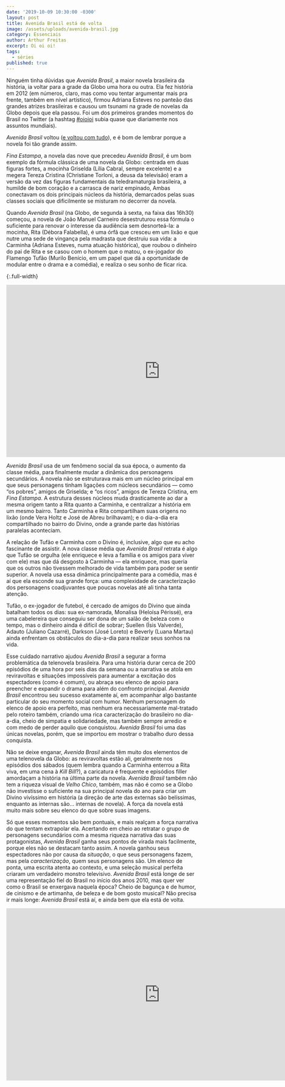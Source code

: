 ```yaml
---
date: '2019-10-09 10:30:00 -0300'
layout: post
title: Avenida Brasil está de volta
image: /assets/uploads/avenida-brasil.jpg
category: Essenciais
author: Arthur Freitas
excerpt: Oi oi oi!
tags:
  - séries
published: true
---
```


Ninguém tinha dúvidas que _Avenida Brasil_, a maior novela brasileira da história, ia voltar para a grade da Globo uma hora ou outra. Ela fez história em 2012 (em números, claro, mas como vou tentar argumentar mais pra frente, também em nível artístico), firmou Adriana Esteves no panteão das grandes atrizes brasileiras e causou um tsunami na grade de novelas da Globo depois que ela passou. Foi um dos primeiros grandes momentos do Brasil no Twitter (a hashtag [#oioioi](https://twitter.com/hashtag/oioioi) subia quase que diariamente nos assuntos mundiais).

_Avenida Brasil_ voltou ([e voltou com tudo](https://noticiasdatv.uol.com.br/noticia/audiencias/arrebatadora-avenida-brasil-tem-melhor-estreia-de-reprise-de-novela-em-20-anos-29989)), e é bom de lembrar porque a novela foi tão grande assim.

_Fina Estampa_, a novela das nove que precedeu _Avenida Brasil_, é um bom exemplo da fórmula clássica de uma novela da Globo: centrada em duas figuras fortes, a mocinha Griselda (Lília Cabral, sempre excelente) e a megera Tereza Cristina (Christiane Torloni, a deusa da televisão) eram a versão da vez das figuras fundamentais da teledramaturgia brasileira, a humilde de bom coração e a carrasca de nariz empinado, Ambas conectavam os dois principais núcleos da história, demarcados pelas suas classes sociais que dificilmente se misturam no decorrer da novela.

Quando _Avenida Brasil_ (na Globo, de segunda à sexta, na faixa das 16h30) começou, a novela de João Manuel Carneiro desestruturou essa fórmula o suficiente para renovar o interesse da audiência sem desnorteá-la: a mocinha, Rita (Débora Falabella), é uma órfã que cresceu em um lixão e que nutre uma sede de vingança pela madrasta que destruiu sua vida: a Carminha (Adriana Esteves, numa atuação histórica), que roubou o dinheiro do pai de Rita e se casou com o homem que o matou, o ex-jogador do Flamengo Tufão (Murilo Benício, em um papel que dá a oportunidade de modular entre o drama e a comédia), e realiza o seu sonho de ficar rica.

{:.full-width}
<iframe width="806" height="453" src="https://www.youtube.com/embed/QlZqAnUHTI8" frameborder="0" allow="accelerometer; autoplay; encrypted-media; gyroscope; picture-in-picture" allowfullscreen></iframe>

_Avenida Brasil_ usa de um fenômeno social da sua época, o aumento da classe média, para finalmente mudar a dinâmica dos personagens secundários. A novela não se estruturava mais em um núcleo principal em que seus personagens tinham ligações com núcleos secundários — como “os pobres”, amigos de Griselda; e “os ricos”, amigos de Tereza Cristina, em _Fina Estampa_. A estrutura desses núcleos muda drasticamente ao dar a mesma origem tanto a Rita quanto a Carminha, e centralizar a história em um mesmo bairro. Tanto Carminha e Rita compartilham suas origens no lixão (onde Vera Holtz e José de Abreu brilhavam); e o dia-a-dia era compartilhado no bairro do Divino, onde a grande parte das histórias paralelas aconteciam.

A relação de Tufão e Carminha com o Divino é, inclusive, algo que eu acho fascinante de assistir. A nova classe média que _Avenida Brasil_ retrata é algo que Tufão se orgulha (ele enriquece e leva a família e os amigos para viver com ele) mas que dá desgosto à Carminha — ela enriquece, mas queria que os outros não tivessem melhorado de vida também para poder se sentir superior. A novela usa essa dinâmica principalmente para a comédia, mas é aí que ela esconde sua grande força: uma complexidade de caracterização dos personagens coadjuvantes que poucas novelas até ali tinha tanta atenção.

Tufão, o ex-jogador de futebol,  é cercado de amigos do Divino que ainda batalham todos os dias: sua ex-namorada, Monalisa (Heloísa Périssé), era uma cabelereira que conseguiu ser dona de um salão de beleza com o tempo, mas o dinheiro ainda é difícil de sobrar; Suellen (Ísis Valverde), Adauto (Juliano Cazarré), Darkson (José Loreto) e Beverly (Luana Martau) ainda enfrentam os obstáculos do dia-a-dia para realizar seus sonhos na vida.

Esse cuidado narrativo ajudou _Avenida Brasil_ a segurar a forma problemática da telenovela brasileira. Para uma história durar cerca de 200 episódios de uma hora por seis dias da semana ou a narrativa se atola em reviravoltas e situações impossíveis para aumentar a excitação dos espectadores (como é comum), ou abraça seu elenco de apoio para preencher e expandir o drama para além do confronto principal. _Avenida Brasil_ encontrou seu sucesso exatamente aí, em acompanhar algo bastante particular do seu momento social com humor. Nenhum personagem do elenco de apoio era perfeito, mas nenhum era necessariamente mal-tratado pelo roteiro também, criando uma rica caracterização do brasileiro no dia-a-dia, cheio de simpatia e solidariedade, mas também sempre arredio e com medo de perder aquilo que conquistou. _Avenida Brasil_ foi uma das únicas novelas, porém, que se importou em mostrar o trabalho duro dessa conquista.

Não se deixe enganar, _Avenida Brasil_ ainda têm muito dos elementos de uma telenovela da Globo: as reviravoltas estão ali, geralmente nos episódios dos sábados (quem lembra quando a Carminha enterrou a Rita viva, em uma cena à _Kill Bill_?), a caricatura é frequente e episódios filler amordaçam a história na última parte da novela. _Avenida Brasil_ também não tem a riqueza visual de _Velho Chico_, também, mas não é como se a Globo não investisse o suficiente na sua principal novela do ano para criar um Divino vivíssimo em história (a direção de arte das externas são belíssimas, enquanto as internas são… internas de novela). A força da novela está muito mais sobre seu elenco do que sobre suas imagens.

Só que esses momentos são bem pontuais, e mais realçam a força narrativa do que tentam extrapolar ela. Acertando em cheio ao retratar o grupo de personagens secundários com a mesma riqueza narrativa das suas protagonistas, _Avenida Brasil_ ganha seus pontos de virada mais facilmente, porque eles não se destacam tanto assim. A novela ganhou seus espectadores não por causa da _situação_, o que seus personagens fazem, mas pela _caracterização_, quem seus personagens são. Um elenco de ponta, uma escrita atenta ao contexto, e uma seleção musical perfeita criaram um verdadeiro monstro televisivo. _Avenida Brasil_ está longe de ser uma representação fiel do Brasil no início dos anos 2010, mas quer ver como o Brasil se enxergava naquela época? Cheio de bagunça e de humor, de cinismo e de artimanha, de beleza e de bom gosto musical? Não precisa ir mais longe: _Avenida Brasil_ está aí, e ainda bem que ela está de volta.

<iframe width="806" height="453" src="https://www.youtube.com/embed/bQSrfw_6z4E?t=11" frameborder="0" allow="accelerometer; autoplay; encrypted-media; gyroscope; picture-in-picture" allowfullscreen></iframe>
